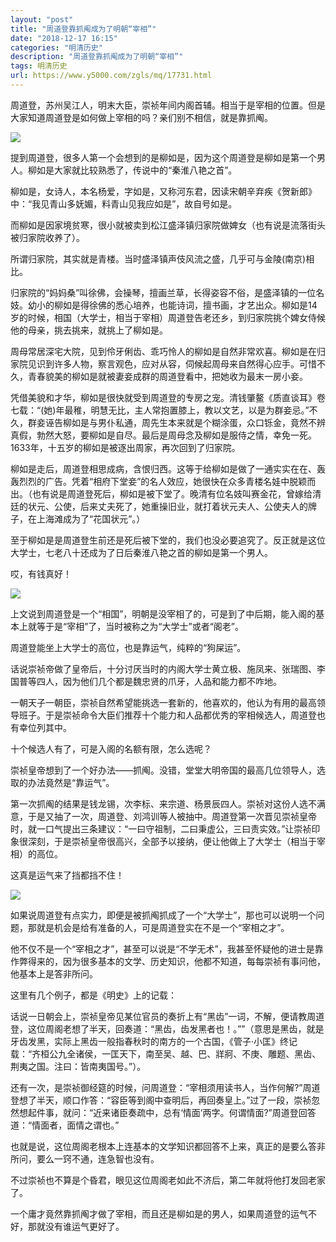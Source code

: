 ```yaml
---
layout: "post"
title: "周道登靠抓阄成为了明朝“宰相”"
date: "2018-12-17 16:15"
categories: "明清历史"
description: "周道登靠抓阄成为了明朝“宰相”"
tags: 明清历史
url: https://www.y5000.com/zgls/mq/17731.html
---
```






周道登，苏州吴江人，明末大臣，崇祯年间内阁首辅。相当于是宰相的位置。但是大家知道周道登是如何做上宰相的吗？亲们别不相信，就是靠抓阄。

![](https://img.y5000.com/uploads/allimg/170322/8-1F322153053A0.jpg)

提到周道登，很多人第一个会想到的是柳如是，因为这个周道登是柳如是第一个男人。柳如是大家就比较熟悉了，传说中的“秦淮八艳之首”。

柳如是，女诗人，本名杨爱，字如是，又称河东君，因读宋朝辛弃疾《贺新郎》中：“我见青山多妩媚，料青山见我应如是”，故自号如是。

而柳如是因家境贫寒，很小就被卖到松江盛泽镇归家院做婢女（也有说是流落街头被归家院收养了）。

所谓归家院，其实就是青楼。当时盛泽镇声伎风流之盛，几乎可与金陵(南京)相比。

归家院的“妈妈桑”叫徐佛，会操琴，擅画兰草，长得姿容不俗，是盛泽镇的一位名妓。幼小的柳如是得徐佛的悉心培养，也能诗词，擅书画，才艺出众。柳如是14岁的时候，相国（大学士，相当于宰相）周道登告老还乡，到归家院挑个婢女侍候他的母亲，挑去挑来，就挑上了柳如是。

周母常居深宅大院，见到伶牙俐齿、乖巧怜人的柳如是自然非常欢喜。柳如是在归家院见识到许多人物，察言观色，应对从容，伺候起周母来自然得心应手。可惜不久，青春貌美的柳如是就被妻妾成群的周道登看中，把她收为最末一房小妾。

凭借美貌和才华，柳如是很快就受到周道登的专房之宠。清钱肇鳌《质直谈耳》卷七载：“(她)年最稚，明慧无比，主人常抱置膝上，教以文艺，以是为群妾忌。”不久，群妾诬告柳如是与男仆私通，周先生本来就是个糊涂蛋，众口铄金，竟然不辨真假，勃然大怒，要柳如是自尽。最后是周母念及柳如是服侍之情，幸免一死。1633年，十五岁的柳如是被逐出周家，再次回到了归家院。

柳如是走后，周道登相思成病，含恨归西。这等于给柳如是做了一通实实在在、轰轰烈烈的广告。凭着“相府下堂妾”的名人效应，她很快在众多青楼名娃中脱颖而出。（也有说是周道登死后，柳如是被下堂了。晚清有位名妓叫赛金花，曾嫁给清廷的状元、公使，后来丈夫死了，她重操旧业，就打着状元夫人、公使夫人的牌子，在上海滩成为了“花国状元”。）

至于柳如是是周道登生前还是死后被下堂的，我们也没必要追究了。反正就是这位大学士，七老八十还成为了日后秦淮八艳之首的柳如是第一个男人。

哎，有钱真好！

![](https://img.y5000.com/uploads/allimg/170322/8-1F32215304B62.jpg)

上文说到周道登是一个“相国”，明朝是没宰相了的，可是到了中后期，能入阁的基本上就等于是“宰相”了，当时被称之为“大学士”或者“阁老”。

周道登能坐上大学士的高位，也是靠运气，纯粹的“狗屎运”。

话说崇祯帝做了皇帝后，十分讨厌当时的内阁大学士黄立极、施凤来、张瑞图、李国普等四人，因为他们几个都是魏忠贤的爪牙，人品和能力都不咋地。

一朝天子一朝臣，崇祯自然希望能挑选一套新的，他喜欢的，他认为有用的最高领导班子。于是崇祯命令大臣们推荐十个能力和人品都优秀的宰相候选人，周道登也有幸位列其中。

十个候选人有了，可是入阁的名额有限，怎么选呢？

崇祯皇帝想到了一个好办法——抓阄。没错，堂堂大明帝国的最高几位领导人，选取的办法竟然是“靠运气”。

第一次抓阄的结果是钱龙锡，次李标、来宗道、杨景辰四人。崇祯对这份人选不满意，于是又抽了一次，周道登、刘鸿训等人被抽中。周道登第一次晋见崇祯皇帝时，就一口气提出三条建议：“一曰守祖制，二曰秉虚公，三曰责实效。”让崇祯印象很深刻，于是崇祯皇帝很高兴，全部予以接纳，便让他做上了大学士（相当于宰相）的高位。

这真是运气来了挡都挡不住！

![](https://img.y5000.com/uploads/allimg/170322/8-1F32215303IZ.jpg)

如果说周道登有点实力，即便是被抓阄抓成了一个“大学士”，那也可以说明一个问题，那就是机会是给有准备的人，可是周道登实在不是一个“宰相之才”。

他不仅不是一个“宰相之才”，甚至可以说是“不学无术”，我甚至怀疑他的进士是靠作弊得来的，因为很多基本的文学、历史知识，他都不知道，每每崇祯有事问他，他基本上是答非所问。

这里有几个例子，都是《明史》上的记载：

话说一日朝会上，崇祯皇帝见某位官员的奏折上有“黑齿”一词，不解，便请教周道登，这位周阁老想了半天，回奏道：“黑齿，齿发黑者也！。””（意思是黑齿，就是牙齿发黑，实际上黑齿一般指春秋时的南方的一个古国，《管子·小匡》终记载：“齐桓公九全诸侯，一匡天下，南至吴、越、巴、牂牁、不庚、雕题、黑齿、荆夷之国。注曰：皆南夷国号。”）。

还有一次，是崇祯御经筵的时候，问周道登：“宰相须用读书人，当作何解?”周道登想了半天，顺口作答：“容臣等到阁中查明后，再回奏皇上。”过了一段，崇祯忽然想起件事，就问：“近来诸臣奏疏中，总有‘情面’两字。何谓情面?”周道登回答道：“情面者，面情之谓也。”

也就是说，这位周阁老根本上连基本的文学知识都回答不上来，真正的是要么答非所问，要么一窍不通，连急智也没有。

不过崇祯也不算是个昏君，眼见这位周阁老如此不济后，第二年就将他打发回老家了。

一个庸才竟然靠抓阄才做了宰相，而且还是柳如是的男人，如果周道登的运气不好，那就没有谁运气更好了。
